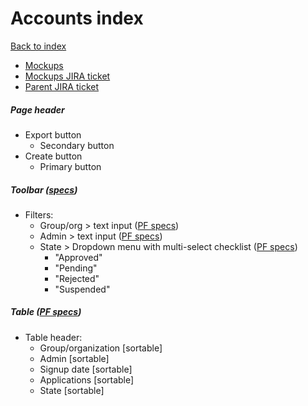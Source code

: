 # Accounts index

[Back to index](../../index.md)

* [Mockups](https://marvelapp.com/55343de/screen/67190788)
* [Mockups JIRA ticket](https://issues.redhat.com/browse/THREESCALE-4725)
* [Parent JIRA ticket](https://issues.redhat.com/browse/THREESCALE-4724)

##### Page header
* Export button
  * Secondary button
* Create button
  * Primary button

##### Toolbar ([specs](../../global_components/toolbar.md))
<!-- * Bulk actions:
  * Send email
  * Change state -->
* Filters:
  * Group/org > text input ([PF specs](https://www.patternfly.org/v4/documentation/react/components/inputgroup#with-dropdown))
  * Admin > text input ([PF specs](https://www.patternfly.org/v4/documentation/react/components/inputgroup#with-dropdown))
  * State > Dropdown menu with multi-select checklist ([PF specs](https://www.patternfly.org/v4/documentation/react/components/select#checkbox-input))
     * "Approved"
     * "Pending"
     * "Rejected"
     * "Suspended"
  <!-- * Plan > Dropdown menu with multi-select checklist ([PF specs](https://www.patternfly.org/v4/documentation/react/components/select#checkbox-input)) -- with filter when many options are available ([PF specs](https://www.patternfly.org/v4/documentation/react/components/select#grouped-checkbox-input-with-filtering))
     * list of current plans -->

##### Table ([PF specs](https://www.patternfly.org/v4/documentation/react/components/table))
* Table header:
  * Group/organization [sortable]
  * Admin [sortable]
  * Signup date [sortable]
  * Applications [sortable]
  * State [sortable]
  <!-- * Actions -->
<!-- * Table rows include a checkbox -->
<!-- * Action column values:
  * Approve
    * Icon is `check`
  * Activate
    * Icon is `play-circle`
  * [MASTER] Act as
    * Icon is `bolt` -->

<!-- ##### Modals
* Send email modal ([specs](../../global_components/modal.md))
  * Listed items:
    * format of the string: {{admin_name}} ({{account_name}})
    * one item = one admin user

* Change state modal ([specs](../../global_components/modal.md))
  * Listed items:
    * format of the string: {{account_name}} ({{state}})
    * one item = one account
  * Select state input field includes helper text -->
